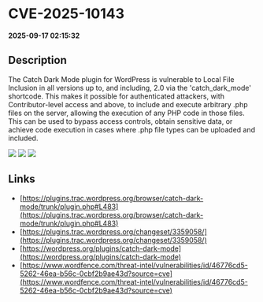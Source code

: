 # CVE-2025-10143

**2025-09-17 02:15:32**

## Description
The Catch Dark Mode plugin for WordPress is vulnerable to Local File Inclusion in all versions up to, and including, 2.0 via the 'catch_dark_mode' shortcode. This makes it possible for authenticated attackers, with Contributor-level access and above, to include and execute arbitrary .php files on the server, allowing the execution of any PHP code in those files. This can be used to bypass access controls, obtain sensitive data, or achieve code execution in cases where .php file types can be uploaded and included.

![](https://img.shields.io/static/v1?label=Score&message=7.5&color=red)
![](https://img.shields.io/static/v1?label=Severity&message=HIGH&color=red)
![](https://img.shields.io/static/v1?label=CWE&message=RFI&color=green)

## Links
- [https://plugins.trac.wordpress.org/browser/catch-dark-mode/trunk/plugin.php#L483](https://plugins.trac.wordpress.org/browser/catch-dark-mode/trunk/plugin.php#L483)
- [https://plugins.trac.wordpress.org/changeset/3359058/](https://plugins.trac.wordpress.org/changeset/3359058/)
- [https://wordpress.org/plugins/catch-dark-mode](https://wordpress.org/plugins/catch-dark-mode)
- [https://www.wordfence.com/threat-intel/vulnerabilities/id/46776cd5-5262-46ea-b56c-0cbf2b9ae43d?source=cve](https://www.wordfence.com/threat-intel/vulnerabilities/id/46776cd5-5262-46ea-b56c-0cbf2b9ae43d?source=cve)
